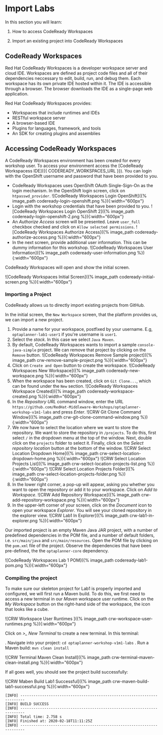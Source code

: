 
# Import Labs

In this section you will learn:

1. How to access CodeReady Workspaces

2. Import an existing project into CodeReady Workspaces


## CodeReady Workspaces

Red Hat CodeReady Workspaces is a developer workspace server and cloud IDE. Workspaces are defined as project code files and all of their dependencies neccessary to edit, build, run, and debug them. Each workspace has its own private IDE hosted within it. The IDE is accessible through a browser. The browser downloads the IDE as a single-page web application.

Red Hat CodeReady Workspaces provides:

- Workspaces that include runtimes and IDEs
- RESTful workspace server
- A browser-based IDE
- Plugins for languages, framework, and tools
- An SDK for creating plugins and assemblies



## Accessing CodeReady Workspaces

A CodeReady Workspaces environment has been created for every workshop user. To access your environment access the [CodeReady Workspacess IDE]({{ CODEREADY_WORKSPACES_URL }}). You can login with the OpenShift username and password that have been provided to you.

- CodeReady Workspaces uses OpenShift OAuth Single-Sign-On as the login mechanism. In the OpenShift login screen, click on `htpasswd_provider`.
    ![CodeReady Workspaces Login OpenShift]({% image_path codeready-login-openshift.png %}){:width="600px"}
- Login with the workshop credentials that have been provided to you.
    ![CodeReady Workspaces Login OpenShift 2]({% image_path codeready-login-openshift-2.png %}){:width="600px"}
- An _Authorize Access_ screen will be presented. Leave `user_full` checkbox checked and click on `Allow selected permissions`.
    ![CodeReady Workspaces Authorize Access]({% image_path codeready-authorize-access.png %}){:width="600px"}
- In the next screen, provide additional user information. This can be dummy information for this workshop.
    ![CodeReady Workspaces User Information]({% image_path codeready-user-information.png %}){:width="600px"}

CodeReady Workspaces will open and show the initial screen.

![CodeReady Workspaces Initial Screen]({% image_path codeready-initial-screen.png %}){:width="600px"}


### Importing a Project

CodeReady allows us to directly import existing projects from GitHub.

In the initial screen, the `New Workspace` screen, that the platform provides us, we can import a new project.

1. Provide a name for your workspace, postfixed by your username. E.g, `optaplanner-lab1-user1` if you're username is `user1`.
2. Select the _stack_. In this case we select `Java Maven`.
3. By default, CodeReady Workspaces wants to import a sample `console-java-simple` project. We can remove that project by clicking on the `Remove` button.
    ![CodeReady Workspaces Remove Sample project]({% image_path crw-remove-sample-project.png %}){:width="600px"}
4. Click on `Create and Open` button to create the workspace.
    ![CodeReady Workspaces New Workspace]({% image_path codeready-new-workspace.png %}){:width="600px"}
5. When the workspace has been created, click on `Git Clone...`, which can be found under the `New` section.
    ![CodeReady Workspaces Workspace Created]({% image_path codeready-workspace-created.png %}){:width="600px"}
6. In the _Repository URL_ command window, enter the URL `https://github.com/RedHat-Middleware-Workshops/optaplanner-workshop-v1m1-labs` and press _Enter_.
    ![CRW Git Clone Command Window]({% image_path crw-git-clone-command-window.png %}){:width="600px"}
7. We now have to select the location where we want to store the repository. We want to store the repository in `/projects`. To do this, first select `/` in the dropdown menu at the top of the window. Next, double click on the `projects` folder to select it. Finally, click on the _Select repository location_ button at the bottom of the window.
    ![CRW Select Location Dropdown Home]({% image_path crw-select-location-dropdown-home.png %}){:width="600px"}
    ![CRW Select Location Projects List]({% image_path crw-select-location-projects-list.png %}){:width="600px"}
    ![CRW Select Location Projects Folder]({% image_path crw-select-location-projects-folder.png %}){:width="600px"}
7. In the lower right corner, a pop-up will appear, asking you whether you want to open the repository or add it to your workspace. Click on _Add to Workspace_.
    ![CRW Add Repository Workspace]({% image_path crw-add-repository-workspace.png %}){:width="600px"}
8. In the upper-left corner of your screen, click on the _Document_ icon to open your workspace _Explorer_. You will see your cloned repository in the explorer view.
    ![CRW Lab1 In Explorer]({% image_path crw-lab1-in-explorer.png %}){:width="600px"}


Our imported project is an empty Maven Java JAR project, with a number of predefined dependencies in the POM file, and a number of default folders, i.e. `src/main/java` and `src/main/resources`. Open the POM file by clicking on the `pom.xml` file of the project. Observe the dependencies that have been pre-defined, the the `optaplanner-core` dependency.

![CodeReady Workspaces Lab 1 POM]({% image_path codeready-lab1-pom.png %}){:width="600px"}


### Compiling the project

To make sure our skeleton project for Lab1 is properly imported and configured, we will first run a Maven build. To do this, we first need to access a new terminal in our _Maven_ workspace user runtime. Click on the _My Workspace_ button on the right-hand side of the workspace, the icon that looks like a cube.

![CRW Workspace User Runtimes ]({% image_path crw-workspace-user-runtimes.png %}){:width="600px"}

Click on *>_ New Terminal* to create a new terminal. In this terminal:

. Navigate into your project: `cd optaplanner-workshop-v1m1-labs`
. Run a Maven build: `mvn clean install`

![CRW Terminal Maven Clean Install]({% image_path crw-terminal-maven-clean-install.png %}){:width="600px"}

If all goes well, you should see the project build successfully:

![CRW Maben Build Lab1 Successful]({% image_path crw-maven-build-lab1-successful.png %}){:width="600px"}

```
[INFO] ------------------------------------------------------------------------
[INFO] BUILD SUCCESS
[INFO] ------------------------------------------------------------------------
[INFO] Total time: 2.758 s
[INFO] Finished at: 2020-02-18T11:11:25Z
[INFO] ------------------------------------------------------------------------
```
